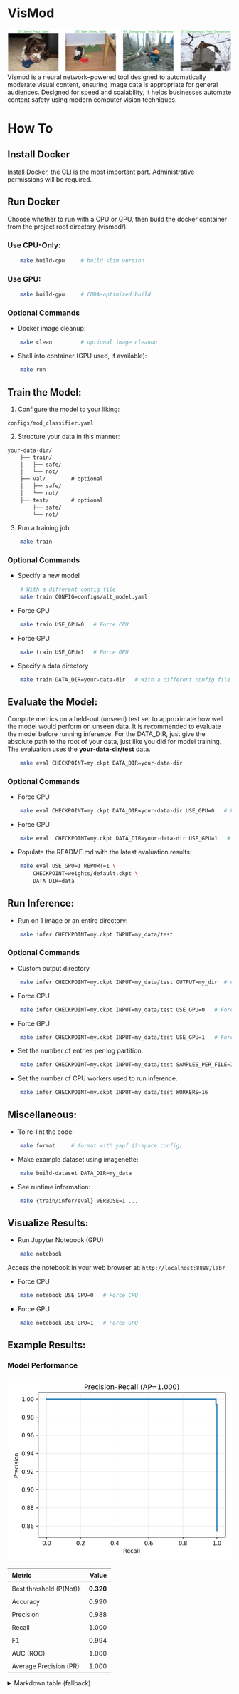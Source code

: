 # VisMod
![PR Curve](assets/examples.png)
Vismod is a neural network–powered tool designed to automatically moderate visual content, ensuring image data is appropriate for general audiences. Designed for speed and scalability, it helps businesses automate content safety using modern computer vision techniques.

# How To

## Install Docker
[Install Docker](https://docs.docker.com/desktop/), the CLI is the most important part. Administrative permissions will be required.

## Run Docker
Choose whether to run with a CPU or GPU, then build the docker container from the project root directory (vismod/).

### Use CPU-Only:
```bash
	make build-cpu     # build slim version
```
### Use GPU:
```bash
	make build-gpu     # CUDA-optimized build
```

### Optional Commands
- Docker image cleanup:
```bash
	make clean         # optional image cleanup
```
- Shell into container (GPU used, if available):
```bash
	make run
```

## Train the Model:
1. Configure the model to your liking:
```
configs/mod_classifier.yaml
```
2. Structure your data in this manner:
```
your-data-dir/
	├── train/
	│   ├── safe/
	│   └── not/
	├── val/        # optional
	│   ├── safe/
	│   └── not/
	├── test/       # optional
	    ├── safe/
	    └── not/
```
3. Run a training job:
```bash
	make train
```
### Optional Commands
- Specify a new model
```bash
	# With a different config file
	make train CONFIG=configs/alt_model.yaml
```
- Force CPU
```bash
	make train USE_GPU=0   # Force CPU
```
- Force GPU
```bash
	make train USE_GPU=1   # Force GPU
```
- Specify a data directory
```bash
	make train DATA_DIR=your-data-dir	# With a different config file
```

## Evaluate the Model:
Compute metrics on a held-out (unseen) test set to approximate how well the model would perform on unseen data. It is recommended to evaluate the model before running inference. For the DATA_DIR, just give the absolute path to the root of your data, just like you did for model training. The evaluation uses the **your-data-dir/test** data.
```bash
	make eval CHECKPOINT=my.ckpt DATA_DIR=your-data-dir
```
### Optional Commands
- Force CPU
```bash
	make eval CHECKPOINT=my.ckpt DATA_DIR=your-data-dir USE_GPU=0   # Force CPU
```
- Force GPU
```bash
	make eval  CHECKPOINT=my.ckpt DATA_DIR=your-data-dir USE_GPU=1   # Force GPU
```
- Populate the README.md with the latest evaluation results:
```bash
	make eval USE_GPU=1 REPORT=1 \
		CHECKPOINT=weights/default.ckpt \
  		DATA_DIR=data
```

## Run Inference:
- Run on 1 image or an entire directory:
```bash
	make infer CHECKPOINT=my.ckpt INPUT=my_data/test
```
### Optional Commands
- Custom output directory
```bash
	make infer CHECKPOINT=my.ckpt INPUT=my_data/test OUTPUT=my_dir	# Custom output directory
```
- Force CPU
```bash
	make infer CHECKPOINT=my.ckpt INPUT=my_data/test USE_GPU=0   # Force CPU
```
- Force GPU
```bash
	make infer CHECKPOINT=my.ckpt INPUT=my_data/test USE_GPU=1   # Force GPU
```
- Set the number of entries per log partition.
```bash
	make infer CHECKPOINT=my.ckpt INPUT=my_data/test SAMPLES_PER_FILE=1000
```
- Set the number of CPU workers used to run inference.
```bash
	make infer CHECKPOINT=my.ckpt INPUT=my_data/test WORKERS=16
```

## Miscellaneous:
- To re-lint the code:
```bash
	make format		# format with yapf (2-space config)
```
- Make example dataset using imagenette:
```bash
	make build-dataset DATA_DIR=my_data
```
- See runtime information:
```bash
	make {train/infer/eval} VERBOSE=1 ...
```

## Visualize Results:
- Run Jupyter Notebook (GPU)
```bash
	make notebook 
```
Access the notebook in your web browser at: ```http://localhost:8888/lab?```
- Force CPU
```bash
	make notebook USE_GPU=0   # Force CPU
```
- Force GPU
```bash
	make notebook USE_GPU=1   # Force GPU
```

## Example Results:
<!-- PERF:START -->
### Model Performance

![PR Curve](assets/pr_curve.png)

<!-- HTML table for rich rendering -->
<table style="border-collapse:collapse; width:420px;">
<thead>
<tr>
<th style="text-align:left; padding:6px 10px; border-bottom:1px solid #ddd;">Metric</th>
<th style="text-align:right; padding:6px 10px; border-bottom:1px solid #ddd;">Value</th>
</tr>
</thead>
<tbody>
<tr><td style="padding:6px 10px;">Best threshold (P(Not))</td><td style="text-align:right; padding:6px 10px;"><b>0.320</b></td></tr>
<tr><td style="padding:6px 10px;">Accuracy</td><td style="text-align:right; padding:6px 10px;">0.990</td></tr>
<tr><td style="padding:6px 10px;">Precision</td><td style="text-align:right; padding:6px 10px;">0.988</td></tr>
<tr><td style="padding:6px 10px;">Recall</td><td style="text-align:right; padding:6px 10px;">1.000</td></tr>
<tr><td style="padding:6px 10px;">F1</td><td style="text-align:right; padding:6px 10px;">0.994</td></tr>
<tr><td style="padding:6px 10px;">AUC (ROC)</td><td style="text-align:right; padding:6px 10px;">1.000</td></tr>
<tr><td style="padding:6px 10px;">Average Precision (PR)</td><td style="text-align:right; padding:6px 10px;">1.000</td></tr>
</tbody>
</table>

<details>
<summary>Markdown table (fallback)</summary>

<!-- Markdown fallback table (for renderers that ignore HTML) -->
| **Metric**                | **Value** |
|:--------------------------|----------:|
| Best threshold *(P(Not))* | **0.320** |
| Accuracy                  | 0.990 |
| Precision                 | 0.988 |
| Recall                    | 1.000 |
| F1                        | 0.994 |
| AUC (ROC)                 | 1.000 |
| Average Precision (PR)    | 1.000 |
</details>
<!-- PERF:END -->


